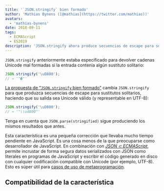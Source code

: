 ```yaml
---
title: '`JSON.stringify` bien formado'
author: 'Mathias Bynens ([@mathias](https://twitter.com/mathias))'
avatars:
  - 'mathias-bynens'
date: 2018-09-11
tags:
  - ECMAScript
  - ES2019
description: 'JSON.stringify ahora produce secuencias de escape para sustitutos solitarios, haciendo que su salida sea Unicode válido (y representable en UTF-8).'
---
```

`JSON.stringify` anteriormente estaba especificado para devolver cadenas Unicode mal formadas si la entrada contenía algún sustituto solitario:

```js
JSON.stringify('\uD800');
// → '"�"'
```

[La propuesta de “`JSON.stringify` bien formado”](https://github.com/tc39/proposal-well-formed-stringify) cambia `JSON.stringify` para que produzca secuencias de escape para sustitutos solitarios, haciendo que su salida sea Unicode válido (y representable en UTF-8):

<!--truncate-->
```js
JSON.stringify('\uD800');
// → '"\\ud800"'
```

Tenga en cuenta que `JSON.parse(stringified)` sigue produciendo los mismos resultados que antes.

Esta característica es una pequeña corrección que llevaba mucho tiempo pendiente en JavaScript. Es una cosa menos de la que preocuparse como desarrollador de JavaScript. En combinación con [_JSON ⊂ ECMAScript_](/features/subsume-json), permite incrustar de forma segura datos serializados con JSON como literales en programas de JavaScript y escribir el código generado en disco con cualquier codificación compatible con Unicode (por ejemplo, UTF-8). Esto es súper útil para [casos de uso de metaprogramación](/features/subsume-json#embedding-json).

## Compatibilidad de la característica

<feature-support chrome="72 /blog/v8-release-72#well-formed-json.stringify"
                 firefox="64"
                 safari="12.1"
                 nodejs="12 https://twitter.com/mathias/status/1120700101637353473"
                 babel="yes https://github.com/zloirock/core-js#ecmascript-json"></feature-support>
